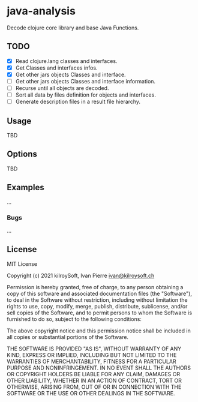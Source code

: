 # java-analysis

Decode clojure core library and base Java Functions.

## TODO

* [X] Read clojure.lang classes and interfaces.
* [X] Get Classes and interfaces infos.
* [X] Get other jars objects Classes and interface.
* [ ] Get other jars objects Classes and interface information.
* [ ] Recurse until all objects are decoded.
* [ ] Sort all data by files definition for objects and interfaces.
* [ ] Generate description files in a result file hierarchy.

## Usage

TBD

## Options

TBD

## Examples

...

### Bugs

...

## License

MIT License

Copyright (c) 2021 kilroySoft, Ivan Pierre <ivan@kilroysoft.ch>

Permission is hereby granted, free of charge, to any person obtaining a copy
of this software and associated documentation files (the "Software"), to deal
in the Software without restriction, including without limitation the rights
to use, copy, modify, merge, publish, distribute, sublicense, and/or sell
copies of the Software, and to permit persons to whom the Software is
furnished to do so, subject to the following conditions:

The above copyright notice and this permission notice shall be included in all
copies or substantial portions of the Software.

THE SOFTWARE IS PROVIDED "AS IS", WITHOUT WARRANTY OF ANY KIND, EXPRESS OR
IMPLIED, INCLUDING BUT NOT LIMITED TO THE WARRANTIES OF MERCHANTABILITY,
FITNESS FOR A PARTICULAR PURPOSE AND NONINFRINGEMENT. IN NO EVENT SHALL THE
AUTHORS OR COPYRIGHT HOLDERS BE LIABLE FOR ANY CLAIM, DAMAGES OR OTHER
LIABILITY, WHETHER IN AN ACTION OF CONTRACT, TORT OR OTHERWISE, ARISING FROM,
OUT OF OR IN CONNECTION WITH THE SOFTWARE OR THE USE OR OTHER DEALINGS IN THE
SOFTWARE.